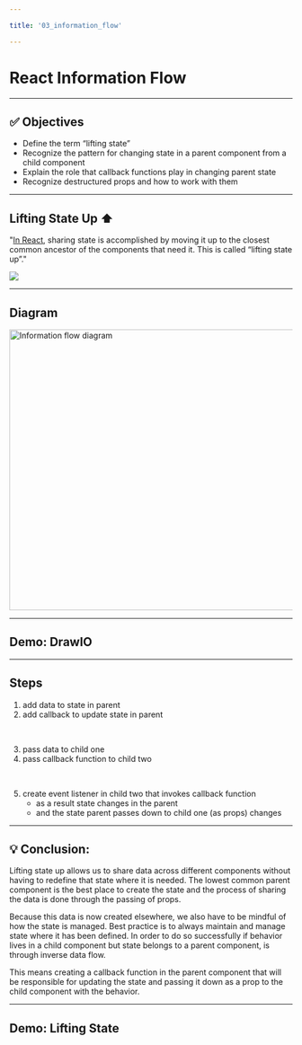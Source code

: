 ```yaml
---

title: '03_information_flow'

---
```


# React Information Flow

---

## ✅ Objectives 

- Define the term “lifting state”
- Recognize the pattern for changing state in a parent component from a child component
- Explain the role that callback functions play in changing parent state
- Recognize destructured props and how to work with them

---

## Lifting State Up ⬆️ 


"[In React](https://reactjs.org/docs/lifting-state-up.html), sharing state is accomplished by moving it up to the closest common ancestor of the components that need it. This is called “lifting state up”."

<img src="https://learn.meritacademy.tech/assets/images/reactjs/01-data-flow-react.png">


---

## Diagram 

<img src="https://res.cloudinary.com/dnocv6uwb/image/upload/v1645814361/react-inverse-data-flow-diagram_zpunjn.png" alt="Information flow diagram" height="500" width="700">

---

## Demo: DrawIO

---

## Steps

1. add data to state in parent
2. add callback to update state in parent
<br />

3. pass data to child one
4. pass callback function to child two
<br />

5. create event listener in child two that invokes callback function
    - as a result state changes in the parent
    - and the state parent passes down to child one (as props) changes

---

## 💡 Conclusion: 

Lifting state up allows us to share data across different components without having to redefine that state where it is needed. The lowest common parent component is the best place to create the state and the process of sharing the data is done through the passing of props.

Because this data is now created elsewhere, we also have to be mindful of how the state is managed. Best practice is to always maintain and manage state where it has been defined. In order to do so successfully if behavior lives in a child component but state belongs to a parent component, is through inverse data flow. 

This means creating a callback function in the parent component that will be responsible for updating the state and passing it down as a prop to the child component with the behavior.

---

## Demo: Lifting State